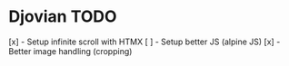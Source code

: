 # Djovian TODO

[x] - Setup infinite scroll with HTMX
[ ] - Setup better JS (alpine JS)
[x] - Better image handling (cropping)
